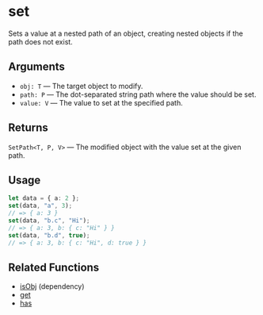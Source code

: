 # set

Sets a value at a nested path of an object, creating nested objects if the path
does not exist.

## Arguments

- `obj: T` — The target object to modify.
- `path: P` — The dot-separated string path where the value should be set.
- `value: V` — The value to set at the specified path.

## Returns

`SetPath<T, P, V>` — The modified object with the value set at the given path.

## Usage

```ts
let data = { a: 2 };
set(data, "a", 3);
// => { a: 3 }
set(data, "b.c", "Hi");
// => { a: 3, b: { c: "Hi" } }
set(data, "b.d", true);
// => { a: 3, b: { c: "Hi", d: true } }
```

## Related Functions

- [isObj](isObj.md) (dependency)
- [get](get.md)
- [has](has.md)

